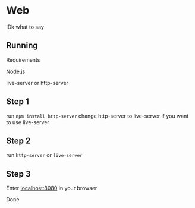 # Web

IDk what to say

## Running
Requirements

[Node.js](https://nodejs.org)
 
live-server or http-server


## Step 1

run `npm install http-server` change http-server to live-server if you want to use live-server

## Step 2
run `http-server` or `live-server`

## Step 3
Enter [localhost:8080](localhost:8080) in your browser

Done